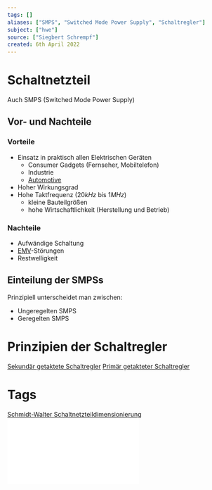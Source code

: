 ```yaml
---
tags: []
aliases: ["SMPS", "Switched Mode Power Supply", "Schaltregler"]
subject: ["hwe"]
source: ["Siegbert Schrempf"]
created: 6th April 2022
---
```


# Schaltnetzteil
Auch SMPS (Switched Mode Power Supply)

## Vor- und Nachteile
### Vorteile
- Einsatz in praktisch allen Elektrischen Geräten
	- Consumer Gadgets (Fernseher, Mobiltelefon)
	- Industrie
	- [Automotive](https://en.wikipedia.org/wiki/Automotive_industry)
- Hoher Wirkungsgrad
- Hohe Taktfrequenz ($20kHz$ bis $1MHz$)
	- kleine Bauteilgrößen
	- hohe Wirtschaftlichkeit (Herstellung und Betrieb)
### Nachteile
- Aufwändige Schaltung
- [EMV](../Elektromagnetische%20Verträglichkeit.md)-Störungen
- Restwelligkeit
## Einteilung der SMPSs
Prinzipiell unterscheidet man zwischen:
- Ungeregelten SMPS
- Geregelten SMPS

# Prinzipien der Schaltregler
[Sekundär getaktete Schaltregler](Sekundär%20getaktete%20Schaltregler.md)
[Primär getakteter Schaltregler](Primär%20getakteter%20Schaltregler.md)
# Tags
[Schmidt-Walter Schaltnetzteildimensionierung](http://schmidt-walter-schaltnetzteile.de/smps/smps.html)
![SMPS_intro](../assets/pdf/SMPS_intro.pdf)
